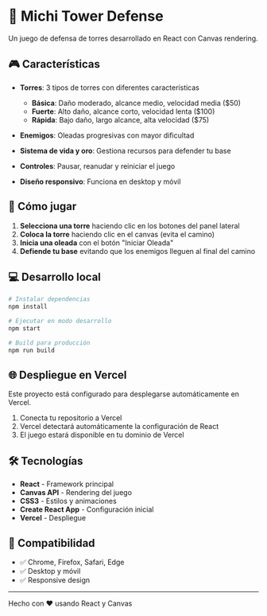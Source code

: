 # 🏰 Michi Tower Defense

Un juego de defensa de torres desarrollado en React con Canvas rendering.

## 🎮 Características

- **Torres**: 3 tipos de torres con diferentes características
  - **Básica**: Daño moderado, alcance medio, velocidad media ($50)
  - **Fuerte**: Alto daño, alcance corto, velocidad lenta ($100)
  - **Rápida**: Bajo daño, largo alcance, alta velocidad ($75)

- **Enemigos**: Oleadas progresivas con mayor dificultad
- **Sistema de vida y oro**: Gestiona recursos para defender tu base
- **Controles**: Pausar, reanudar y reiniciar el juego
- **Diseño responsivo**: Funciona en desktop y móvil

## 🚀 Cómo jugar

1. **Selecciona una torre** haciendo clic en los botones del panel lateral
2. **Coloca la torre** haciendo clic en el canvas (evita el camino)
3. **Inicia una oleada** con el botón "Iniciar Oleada"
4. **Defiende tu base** evitando que los enemigos lleguen al final del camino

## 💻 Desarrollo local

```bash
# Instalar dependencias
npm install

# Ejecutar en modo desarrollo
npm start

# Build para producción
npm run build
```

## 🌐 Despliegue en Vercel

Este proyecto está configurado para desplegarse automáticamente en Vercel.

1. Conecta tu repositorio a Vercel
2. Vercel detectará automáticamente la configuración de React
3. El juego estará disponible en tu dominio de Vercel

## 🛠️ Tecnologías

- **React** - Framework principal
- **Canvas API** - Rendering del juego
- **CSS3** - Estilos y animaciones
- **Create React App** - Configuración inicial
- **Vercel** - Despliegue

## 📱 Compatibilidad

- ✅ Chrome, Firefox, Safari, Edge
- ✅ Desktop y móvil
- ✅ Responsive design

---

Hecho con ❤️ usando React y Canvas
